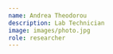 ```yaml
---
name: Andrea Theodorou
description: Lab Technician
image: images/photo.jpg
role: researcher
---
```

